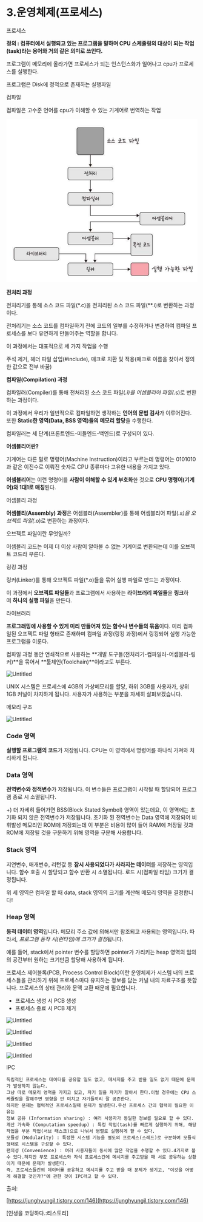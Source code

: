 # 3.운영체제(프로세스)

프로세스

**정의 : 컴퓨터에서 실행되고 있는 프로그램을 말하며 CPU 스케줄링의 대상이 되는 작업(task)라는 용어와 거의 같은 의미로 쓰인다.**

프로그램이 메모리에 올라가면 프로세스가 되는 인스턴스화가 일어나고 cpu가 프로세스를 실행한다.

프로그램은 Disk에 정적으로 존재하는 실행파일

컴파일

컴파일은 고수준 언어를 cpu가 이해할 수 있는 기계어로 번역하는 작업

![Alt text](./img/Untitled.png)

**전처리 과정** 

전처리기를 통해 소스 코드 파일(*.c)을 전처리된 소스 코드 파일(**.i)로 변환하는 과정이다.

전처리기는 소스 코드를 컴파일하기 전에 코드의 일부를 수정하거나 변경하여 컴파일 프로세스를 보다 유연하게 만들어주는 역할을 합니다.

이 과정에서는 대표적으로 세 가지 작업을 수행

주석 제거, 헤더 파일 삽입(#include), 매크로 치환 및 적용(매크로 이름을 찾아서 정의한 값으로 전부 바꿈)

**컴파일(Compilation) 과정**

컴파일러(Compiler)를 통해 전처리된 소스 코드 파일(*.i)을 어셈블리어 파일(*.s)로 변환하는 과정이다.

이 과정에서 우리가 일반적으로 컴파일하면 생각하는 **언어의 문법 검사**가 이루어진다. 또한 **Static한 영역(Data, BSS 영역)들의 메모리 할당**을 수행한다.

컴파일러는 세 단계(프론트엔드-미들엔드-백엔드)로 구성되어 있다.

**어셈블리어란?**

기계어는 다른 말로 명령어(Machine Instruction)이라고 부르는데 명령어는 0101010과 같은 이진수로 이뤄진 숫자로 CPU 종류마다 고유한 내용을 가지고 있다.

**어셈블리어**는 이런 명령어를 **사람이 이해할 수 있게 부호화**한 것으로 **CPU 명령어(기계어)와 1대1로 매칭**된다.

어셈블리 과정

**어셈블리(Assembly) 과정**은 어셈블러(Assembler)를 통해 어셈블리어 파일(*.s)을 오브젝트 파일(*.o)로 변환하는 과정이다.

오브젝트 파일이란 무엇일까?

어셈블리 코드는 이제 더 이상 사람이 알아볼 수 없는 기계어로 변환되는데 이를 오브젝트 코드라 부른다.

링킹 과정

링커(Linker)를 통해 오브젝트 파일(*.o)들을 묶어 실행 파일로 만드는 과정이다.

이 과정에서 **오브젝트 파일들**과 프로그램에서 사용하는 **라이브러리 파일들**을 **링크**하여 **하나의 실행 파일**을 만든다.

라이브러리

**프로그래밍에 사용할 수 있게 미리 만들어져 있는 함수나 변수들의 묶음**이다. 미리 컴파일된 오프젝트 파일 형태로 존재하며 컴파일 과정(링킹 과정)에서 링킹되어 실행 가능한 프로그램을 이룬다.

컴파일 과정 동안 연쇄적으로 사용하는 **개발 도구들(전처리기-컴파일러-어셈블리-링커)**을 묶어서 **툴체인(Toolchain)**이라고도 부른다.

![Untitled](3%20%E1%84%8B%E1%85%AE%E1%86%AB%E1%84%8B%E1%85%A7%E1%86%BC%E1%84%8E%E1%85%A6%E1%84%8C%E1%85%A6(%E1%84%91%E1%85%B3%E1%84%85%E1%85%A9%E1%84%89%E1%85%A6%E1%84%89%E1%85%B3)%20851789a90d564e9db425e9c4f5697786/Untitled%201.png)

UNIX 시스템은 프로세스에 4GB의 가상메모리를 할당, 하위 3GB를 사용자가, 상위 1GB 커널이 차지하게 됩니다. 사용자가 사용하는 부분을 자세히 살펴보겠습니다.

메모리 구조

![Untitled](3%20%E1%84%8B%E1%85%AE%E1%86%AB%E1%84%8B%E1%85%A7%E1%86%BC%E1%84%8E%E1%85%A6%E1%84%8C%E1%85%A6(%E1%84%91%E1%85%B3%E1%84%85%E1%85%A9%E1%84%89%E1%85%A6%E1%84%89%E1%85%B3)%20851789a90d564e9db425e9c4f5697786/Untitled%202.png)

### Code 영역

**실행할 프로그램의 코드**가 저장됩니다. CPU는 이 영역에서 명령어를 하나씩 가져와 처리하게 됩니다.

### Data 영역

**전역변수와 정적변수**가 저장됩니다. 이 변수들은 프로그램이 시작될 때 할당되어 프로그램 종료 시 소멸됩니다.

+) 더 자세히 들어가면 BSS(Block Stated Symbol) 영역이 있는데요, 이 영역에는 초기화 되지 않은 전역변수가 저장됩니다. 초기화 된 전역변수는 Data 영역에 저장되어 비휘발성 메모리인 ROM에 저장되는데 이 부분은 비용이 많이 들어 RAM에 저장될 것과 ROM에 저장될 것을 구분하기 위해 영역을 구분해 사용합니다.

### Stack 영역

지연변수, 매개변수, 리턴값 등 **잠시 사용되었다가 사라지는 데이터**를 저장하는 영역입니다. 함수 호출 시 할당되고 함수 반환 시 소멸됩니다. 로드 시(컴파일 타임) 크기가 결정됩니다.

위 세 영역은 컴파일 할 때 data, stack 영역의 크기를 계산해 메모리 영역을 결정합니다!

### Heap 영역

**동적 데이터 영역**입니다. 메모리 주소 값에 의해서만 참조되고 사용되는 영역입니다. 따라서, *프로그램 동작 시(런타임)에 크기가 결정*됩니다.

예를 들어, stack에서 pointer 변수를 할당하면 pointer가 가리키는 heap 영역의 임의의 공간부터 원하는 크기만큼 할당해 사용하게 됩니다.

프로세스 제어블록(PCB, Process Control Block)이란 운영체제가 시스템 내의 프로세스들을 관리하기 위해 프로세스마다 유지하는 정보를 담는 커널 내의 자료구조를 뜻합니다. 프로세스의 상태 관리와 문맥 교환 때문에 필요합니다.

- 프로세스 생성 시 PCB 생성
- 프로세스 종료 시 PCB 제거

![Untitled](3%20%E1%84%8B%E1%85%AE%E1%86%AB%E1%84%8B%E1%85%A7%E1%86%BC%E1%84%8E%E1%85%A6%E1%84%8C%E1%85%A6(%E1%84%91%E1%85%B3%E1%84%85%E1%85%A9%E1%84%89%E1%85%A6%E1%84%89%E1%85%B3)%20851789a90d564e9db425e9c4f5697786/Untitled%203.png)

![Untitled](3%20%E1%84%8B%E1%85%AE%E1%86%AB%E1%84%8B%E1%85%A7%E1%86%BC%E1%84%8E%E1%85%A6%E1%84%8C%E1%85%A6(%E1%84%91%E1%85%B3%E1%84%85%E1%85%A9%E1%84%89%E1%85%A6%E1%84%89%E1%85%B3)%20851789a90d564e9db425e9c4f5697786/Untitled%204.png)

![Untitled](3%20%E1%84%8B%E1%85%AE%E1%86%AB%E1%84%8B%E1%85%A7%E1%86%BC%E1%84%8E%E1%85%A6%E1%84%8C%E1%85%A6(%E1%84%91%E1%85%B3%E1%84%85%E1%85%A9%E1%84%89%E1%85%A6%E1%84%89%E1%85%B3)%20851789a90d564e9db425e9c4f5697786/Untitled%205.png)

![Untitled](3%20%E1%84%8B%E1%85%AE%E1%86%AB%E1%84%8B%E1%85%A7%E1%86%BC%E1%84%8E%E1%85%A6%E1%84%8C%E1%85%A6(%E1%84%91%E1%85%B3%E1%84%85%E1%85%A9%E1%84%89%E1%85%A6%E1%84%89%E1%85%B3)%20851789a90d564e9db425e9c4f5697786/Untitled%206.png)

IPC

```
독립적인 프로세스는 데이터를 공유할 일도 없고, 메시지를 주고 받을 일도 없기 때문에 문제가 발생하지 않는다.
그냥 따로 메모리 영역을 가지고 있고, 자기 일을 자기가 알아서 한다.이럴 경우에는 CPU 스케쥴링을 잘해주면 영향을 안 미치고 자기들끼리 잘 공존한다.
하지만 문제는 협력적인 프로세스일때 문제가 발생한다.우선 프로세스 간의 협력이 필요한 이유는
정보 공유 (Information sharing) : 여러 사용자가 동일한 정보를 필요로 할 수 있다.
계산 가속화 (Computation speedup) : 특정 작업(task)를 빠르게 실행하기 위해, 해당 작업을 부분 작업(서브 태스크)으로 나눠서 병렬로 실행하게 할 수 있다.
모듈성 (Modularity) : 특정한 시스템 기능을 별도의 프로세스(스레드)로 구분하여 모듈식 형태로 시스템을 구성할 수 있다.
편의성 (Convenience) : 여러 사용자들이 동시에 많은 작업을 수행할 수 있다.4가지로 볼 수 있다.하지만 부모 프로세스와 자식 프로세스간에 메시지를 주고받을 때 서로 공유하는 상황이기 때문에 문제가 발생한다.
즉, 프로세스들간의 데이터를 공유하고 메시지를 주고 받을 때 문제가 생기고, "이것을 어떻게 해결할 것인가?"에 관한 것이 IPC라고 할 수 있다.
```

출처:

[https://junghyungil.tistory.com/146](https://junghyungil.tistory.com/146)

[인생을 코딩하다.:티스토리]
